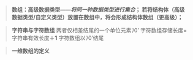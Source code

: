 >**数组：高级数据类型——*将同一种数据类型进行集合*；
>若将结构体（高级数据类型/自定义类型）放置在数组中，将会形成结构体数组（更高级）；**

>**字符串与字符数组**
两者仅相差结尾的一个单位元素‘/0’
>字符数组存储长度=字符串有效长度＋**1**
>字符数组以‘/0’结尾
 
 >**一维数组的定义**
 >
 >
<!--stackedit_data:
eyJoaXN0b3J5IjpbLTY1MTkzMjM4OSw0NTc3NjUxMTAsNzIyMz
IwNDIzLC0xMjkxMjAyNDA3XX0=
-->